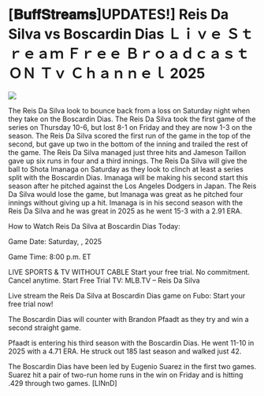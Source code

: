 # [𝐁𝐮𝐟𝐟𝐒𝐭𝐫𝐞𝐚𝐦𝐬]UPDATES!] Reis Da Silva vs Boscardin Dias Ｌｉｖｅ Ｓｔｒｅａｍ Ｆｒｅｅ Ｂｒｏａｄｃａｓｔ ＯＮ Ｔｖ Ｃｈａｎｎｅｌ  2025  
  
  
[![](https://i.imgur.com/qSNzIqt.png)](https://movie.rssnews.media/fxHSapHUx.php)  
  
The Reis Da Silva look to bounce back from a loss on Saturday night when they take on the Boscardin Dias. The Reis Da Silva took the first game of the series on Thursday 10-6, but lost 8-1 on Friday and they are now 1-3 on the season. The Reis Da Silva scored the first run of the game in the top of the second, but gave up two in the bottom of the inning and trailed the rest of the game. The Reis Da Silva managed just three hits and Jameson Taillon gave up six runs in four and a third innings. The Reis Da Silva will give the ball to Shota Imanaga on Saturday as they look to clinch at least a series split with the Boscardin Dias. Imanaga will be making his second start this season after he pitched against the Los Angeles Dodgers in Japan. The Reis Da Silva would lose the game, but Imanaga was great as he pitched four innings without giving up a hit. Imanaga is in his second season with the Reis Da Silva and he was great in 2025 as he went 15-3 with a 2.91 ERA.

How to Watch Reis Da Silva at Boscardin Dias Today:

Game Date: Saturday, , 2025

Game Time: 8:00 p.m. ET

LIVE SPORTS & TV WITHOUT CABLE
Start your free trial. No commitment. Cancel anytime.
Start Free Trial
TV: MLB.TV – Reis Da Silva

Live stream the Reis Da Silva at Boscardin Dias game on Fubo: Start your free trial now!

The Boscardin Dias will counter with Brandon Pfaadt as they try and win a second straight game.

Pfaadt is entering his third season with the Boscardin Dias. He went 11-10 in 2025 with a 4.71 ERA. He struck out 185 last season and walked just 42.

The Boscardin Dias have been led by Eugenio Suarez in the first two games. Suarez hit a pair of two-run home runs in the win on Friday and is hitting .429 through two games. [LINnD]